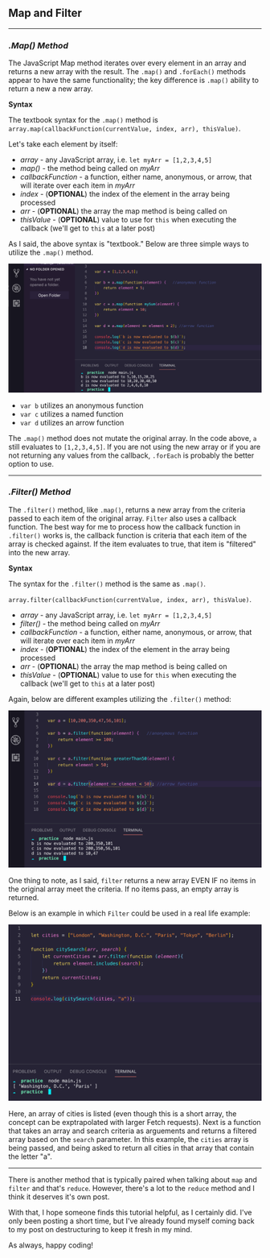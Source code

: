 ## Map and Filter

___

### <strong><em>.Map() Method</em></strong>
The JavaScript Map method iterates over every element in an array and returns a new array with the result. The `.map()` and `.forEach()` methods appear to have the same functionality; the key difference is `.map()` ability to return a new a new array. 

<strong>Syntax</strong>

The textbook syntax for the `.map()` method is `array.map(callbackFunction(currentValue, index, arr), thisValue)`.

Let's take each element by itself:
- <em>array</em> - any JavaScript array, i.e. `let myArr = [1,2,3,4,5]` 
- <em>map()</em> - the method being called on <em>myArr</em>
- <em>callbackFunction</em> - a function, either name, anonymous, or arrow, that will iterate over each item in <em>myArr</em>
- <em>index</em> -  (<strong>OPTIONAL</strong>) the index of the element in the array being processed 
- <em>arr</em> -  (<strong>OPTIONAL</strong>) the array the map method is being called on
- <em>thisValue</em> -  (<strong>OPTIONAL</strong>) value to use for `this` when executing the callback (we'll get to `this` at a later post)

As I said, the above syntax is "textbook." Below are three simple ways to utilize the `.map()` method. 

![map image](map1.png)

- `var b` utilizes an anonymous function
- `var c` utilizes a named function
- `var d` utilizes an arrow function

The `.map()` method does not mutate the original array. In the code above, `a` still evaluates to `[1,2,3,4,5]`. If you are not using the new array or if you are not returning any values from the callback, `.forEach` is probably the better option to use.

***
### <strong><em>.Filter() Method</em></strong>

The `.filter()` method, like `.map()`, returns a new array from the criteria passed to each item of the original array. `Filter` also uses a callback function. The best way for me to process how the callback function in `.filter()` works is, the callback function is criteria that each item of the array is checked against. If the item evaluates to true, that item is "filtered" into the new array.

<strong>Syntax</strong>

The syntax for the `.filter()` method is the same as `.map()`.

`array.filter(callbackFunction(currentValue, index, arr), thisValue)`.

- <em>array</em> - any JavaScript array, i.e. `let myArr = [1,2,3,4,5]` 
- <em>filter()</em> - the method being called on <em>myArr</em>
- <em>callbackFunction</em> - a function, either name, anonymous, or arrow, that will iterate over each item in <em>myArr</em>
- <em>index</em> -  (<strong>OPTIONAL</strong>) the index of the element in the array being processed 
- <em>arr</em> -  (<strong>OPTIONAL</strong>) the array the map method is being called on
- <em>thisValue</em> -  (<strong>OPTIONAL</strong>) value to use for `this` when executing the callback (we'll get to `this` at a later post)

Again, below are different examples utilizing the `.filter()` method:

![filter image](filter1.png)

One thing to note, as I said, `filter` returns a new array EVEN IF no items in the original array meet the criteria. If no items pass, an empty array is returned.

Below is an example in which `Filter` could be used in a real life example:

![filter two image](filter2.png)

Here, an array of cities is listed (even though this is a short array, the concept can be exptrapolated with larger Fetch requests). Next is a function that takes an array and search criteria as arguements and returns a filtered array based on the `search` parameter. In this example, the `cities` array is being passed, and being asked to return all cities in that array that contain the letter "a".


***

There is another method that is typically paired when talking about `map` and `filter` and that's `reduce`. However, there's a lot to the `reduce` method and I think it deserves it's own post.

With that, I hope someone finds this tutorial helpful, as I certainly did. I've only been posting a short time, but I've already found myself coming back to my post on destructuring to keep it fresh in my mind. 

As always, happy coding!
